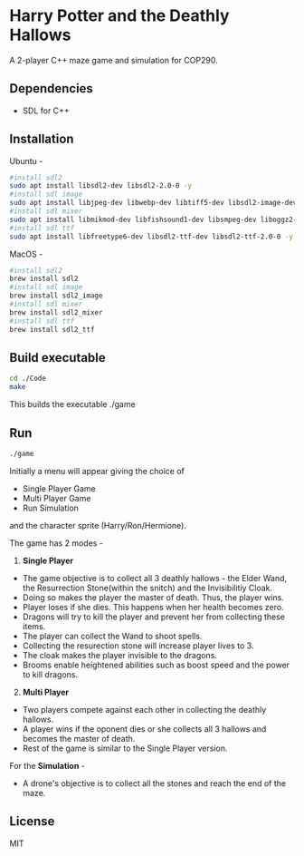 # Harry Potter and the Deathly Hallows
A 2-player C++ maze game and simulation for COP290.  
## Dependencies
* SDL for C++  

## Installation
Ubuntu - 
```bash
#install sdl2
sudo apt install libsdl2-dev libsdl2-2.0-0 -y
#install sdl image
sudo apt install libjpeg-dev libwebp-dev libtiff5-dev libsdl2-image-dev libsdl2-image-2.0-0 -y
#install sdl mixer
sudo apt install libmikmod-dev libfishsound1-dev libsmpeg-dev liboggz2-dev libflac-dev libfluidsynth-dev libsdl2-mixer-dev libsdl2-mixer-2.0-0 -y
#install sdl ttf
sudo apt install libfreetype6-dev libsdl2-ttf-dev libsdl2-ttf-2.0-0 -y
```
MacOS - 
```bash
#install sdl2
brew install sdl2
#install sdl image
brew install sdl2_image
#install sdl mixer
brew install sdl2_mixer
#install sdl ttf
brew install sdl2_ttf
```

## Build executable
```bash
cd ./Code
make
```
This builds the executable ./game
## Run
```bash
./game
```
Initially a menu will appear giving the choice of
* Single Player Game
* Multi Player Game
* Run Simulation  

and the character sprite (Harry/Ron/Hermione).

The game has 2 modes - 
1. **Single Player**
* The game objective is to collect all 3 deathly hallows - the Elder Wand, the Resurrection Stone(within the snitch) and the Invisibilitiy Cloak.
* Doing so makes the player the master of death. Thus, the player wins. 
* Player loses if she dies. This happens when her health becomes zero.
* Dragons will try to kill the player and prevent her from collecting these items.
* The player can collect the Wand to shoot spells.
* Collecting the resurection stone will increase player lives to 3.
* The cloak makes the player invisible to the dragons.
* Brooms enable heightened abilities such as boost speed and the power to kill dragons.

2. **Multi Player**
* Two players compete against each other in collecting the deathly hallows.
* A player wins if the oponent dies or she collects all 3 hallows and becomes the master of death.
* Rest of the game is similar to the Single Player version.


For the **Simulation** - 
* A drone's objective is to collect all the stones and reach the end of the maze.

## License
MIT
